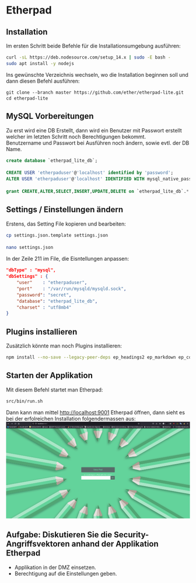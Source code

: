 # Etherpad
## Installation
Im ersten Schritt beide Befehle für die Installationsumgebung ausführen:  
```bash
curl -sL https://deb.nodesource.com/setup_14.x | sudo -E bash -
sudo apt install -y nodejs
```

Ins gewünschte Verzeichnis wechseln, wo die Installation beginnen soll und dann diesen Befehl ausführen:   
```
git clone --branch master https://github.com/ether/etherpad-lite.git
cd etherpad-lite
```

## MySQL Vorbereitungen
Zu erst wird eine DB Erstellt, dann wird ein Benutzer mit Passwort erstellt welcher im letzten Schritt noch Berechtigungen bekommt.  
Benutzername und Passwort bei Ausführen noch ändern, sowie evtl. der DB Name.  
```sql
create database `etherpad_lite_db`;

CREATE USER 'etherpaduser'@'localhost' identified by 'password';
ALTER USER 'etherpaduser'@'localhost' IDENTIFIED WITH mysql_native_password BY 'password';

grant CREATE,ALTER,SELECT,INSERT,UPDATE,DELETE on `etherpad_lite_db`.* to 'etherpaduser'@'localhost';
```

## Settings / Einstellungen ändern

Erstens, das Setting File kopieren und bearbeiten:  
```bash
cp settings.json.template settings.json

nano settings.json
```

In der Zeile 211 im File, die Eisntellungen anpassen:  
```json
"dbType" : "mysql",
"dbSettings" : {
    "user"    : "etherpaduser",
    "port"    : "/var/run/mysqld/mysqld.sock",
    "password": "secret",
    "database": "etherpad_lite_db",
    "charset" : "utf8mb4"
}
```

## Plugins installieren
Zusätzlich könnte man noch Plugins installieren:  
```bash
npm install --no-save --legacy-peer-deps ep_headings2 ep_markdown ep_comments_page ep_align ep_font_color ep_webrtc ep_embedded_hyperlinks2
```

## Starten der Applikation
Mit diesem Befehl startet man Etherpad:  
```bash
src/bin/run.sh
```

Dann kann man mittel [http://localhost:9001](http://localhost:9001) Etherpad öffnen, dann sieht es bei der erfolreichen Installation folgendermassen aus:  
![Etherpad Beispiel](etherpad.png)  

## Aufgabe: Diskutieren Sie die Security-Angriffsvektoren anhand der Applikation Etherpad
- Applikation in der DMZ einsetzen.  
- Berechtigung auf die Einstellungen geben.  